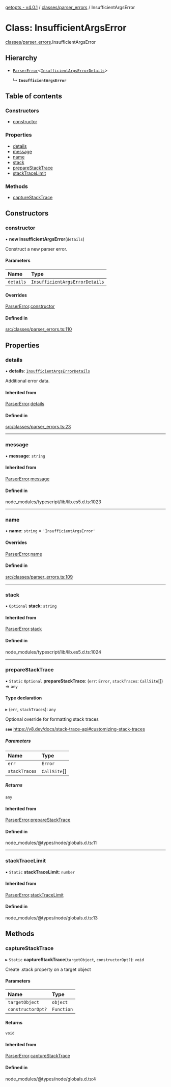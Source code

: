 [getopts - v4.0.1](../README.md) / [classes/parser_errors](../modules/classes_parser_errors.md) / InsufficientArgsError

# Class: InsufficientArgsError

[classes/parser_errors](../modules/classes_parser_errors.md).InsufficientArgsError

## Hierarchy

- [`ParserError`](classes_parser_errors.ParserError.md)<[`InsufficientArgsErrorDetails`](../interfaces/interfaces_parser_error_details.InsufficientArgsErrorDetails.md)\>

  ↳ **`InsufficientArgsError`**

## Table of contents

### Constructors

- [constructor](classes_parser_errors.InsufficientArgsError.md#constructor)

### Properties

- [details](classes_parser_errors.InsufficientArgsError.md#details)
- [message](classes_parser_errors.InsufficientArgsError.md#message)
- [name](classes_parser_errors.InsufficientArgsError.md#name)
- [stack](classes_parser_errors.InsufficientArgsError.md#stack)
- [prepareStackTrace](classes_parser_errors.InsufficientArgsError.md#preparestacktrace)
- [stackTraceLimit](classes_parser_errors.InsufficientArgsError.md#stacktracelimit)

### Methods

- [captureStackTrace](classes_parser_errors.InsufficientArgsError.md#capturestacktrace)

## Constructors

### constructor

• **new InsufficientArgsError**(`details`)

Construct a new parser error.

#### Parameters

| Name      | Type                                                                                                            |
| :-------- | :-------------------------------------------------------------------------------------------------------------- |
| `details` | [`InsufficientArgsErrorDetails`](../interfaces/interfaces_parser_error_details.InsufficientArgsErrorDetails.md) |

#### Overrides

[ParserError](classes_parser_errors.ParserError.md).[constructor](classes_parser_errors.ParserError.md#constructor)

#### Defined in

[src/classes/parser_errors.ts:110](https://github.com/prasadrajandran/node-getopts/blob/6df82cf/src/classes/parser_errors.ts#L110)

## Properties

### details

• **details**: [`InsufficientArgsErrorDetails`](../interfaces/interfaces_parser_error_details.InsufficientArgsErrorDetails.md)

Additional error data.

#### Inherited from

[ParserError](classes_parser_errors.ParserError.md).[details](classes_parser_errors.ParserError.md#details)

#### Defined in

[src/classes/parser_errors.ts:23](https://github.com/prasadrajandran/node-getopts/blob/6df82cf/src/classes/parser_errors.ts#L23)

---

### message

• **message**: `string`

#### Inherited from

[ParserError](classes_parser_errors.ParserError.md).[message](classes_parser_errors.ParserError.md#message)

#### Defined in

node_modules/typescript/lib/lib.es5.d.ts:1023

---

### name

• **name**: `string` = `'InsufficientArgsError'`

#### Overrides

[ParserError](classes_parser_errors.ParserError.md).[name](classes_parser_errors.ParserError.md#name)

#### Defined in

[src/classes/parser_errors.ts:109](https://github.com/prasadrajandran/node-getopts/blob/6df82cf/src/classes/parser_errors.ts#L109)

---

### stack

• `Optional` **stack**: `string`

#### Inherited from

[ParserError](classes_parser_errors.ParserError.md).[stack](classes_parser_errors.ParserError.md#stack)

#### Defined in

node_modules/typescript/lib/lib.es5.d.ts:1024

---

### prepareStackTrace

▪ `Static` `Optional` **prepareStackTrace**: (`err`: `Error`, `stackTraces`: `CallSite`[]) => `any`

#### Type declaration

▸ (`err`, `stackTraces`): `any`

Optional override for formatting stack traces

**`see`** https://v8.dev/docs/stack-trace-api#customizing-stack-traces

##### Parameters

| Name          | Type         |
| :------------ | :----------- |
| `err`         | `Error`      |
| `stackTraces` | `CallSite`[] |

##### Returns

`any`

#### Inherited from

[ParserError](classes_parser_errors.ParserError.md).[prepareStackTrace](classes_parser_errors.ParserError.md#preparestacktrace)

#### Defined in

node_modules/@types/node/globals.d.ts:11

---

### stackTraceLimit

▪ `Static` **stackTraceLimit**: `number`

#### Inherited from

[ParserError](classes_parser_errors.ParserError.md).[stackTraceLimit](classes_parser_errors.ParserError.md#stacktracelimit)

#### Defined in

node_modules/@types/node/globals.d.ts:13

## Methods

### captureStackTrace

▸ `Static` **captureStackTrace**(`targetObject`, `constructorOpt?`): `void`

Create .stack property on a target object

#### Parameters

| Name              | Type       |
| :---------------- | :--------- |
| `targetObject`    | `object`   |
| `constructorOpt?` | `Function` |

#### Returns

`void`

#### Inherited from

[ParserError](classes_parser_errors.ParserError.md).[captureStackTrace](classes_parser_errors.ParserError.md#capturestacktrace)

#### Defined in

node_modules/@types/node/globals.d.ts:4
